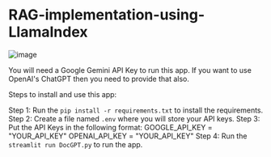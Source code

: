 # RAG-implementation-using-LlamaIndex

![image](https://github.com/tauquirahmed/RAG-implementation-using-LlamaIndex/assets/100079429/469997c4-3459-4a58-a752-8774dd32e1f1)

You will need a Google Gemini API Key to run this app. If you want to use OpenAI's ChatGPT then you need to provide that also.

Steps to install and use this app:

Step 1: Run the  `pip install -r requirements.txt` to install the requirements.
Step 2: Create a file named `.env` where you will store your API keys.
Step 3: Put the API Keys in the following format: 
        GOOGLE_API_KEY = "YOUR_API_KEY"
        OPENAI_API_KEY = "YOUR_API_KEY"
Step 4: Run the `streamlit run DocGPT.py` to run the app.
